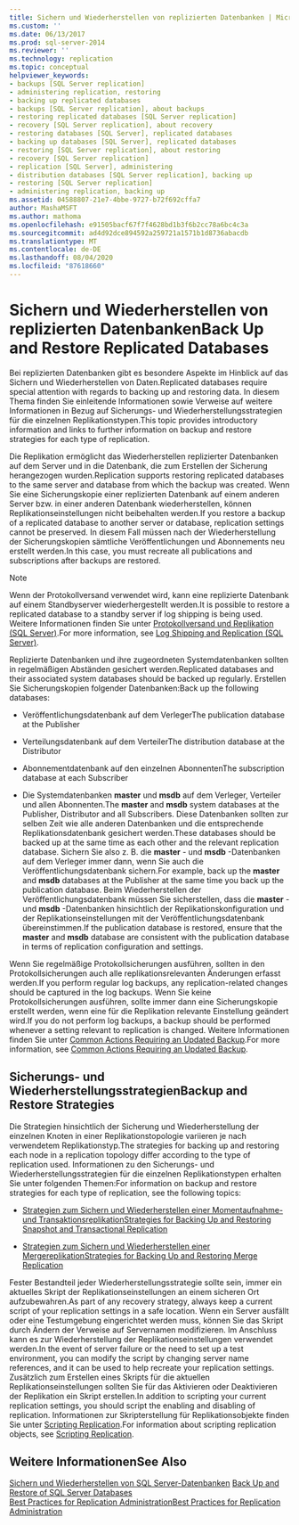 ```yaml
---
title: Sichern und Wiederherstellen von replizierten Datenbanken | Microsoft-Dokumentation
ms.custom: ''
ms.date: 06/13/2017
ms.prod: sql-server-2014
ms.reviewer: ''
ms.technology: replication
ms.topic: conceptual
helpviewer_keywords:
- backups [SQL Server replication]
- administering replication, restoring
- backing up replicated databases
- backups [SQL Server replication], about backups
- restoring replicated databases [SQL Server replication]
- recovery [SQL Server replication], about recovery
- restoring databases [SQL Server], replicated databases
- backing up databases [SQL Server], replicated databases
- restoring [SQL Server replication], about restoring
- recovery [SQL Server replication]
- replication [SQL Server], administering
- distribution databases [SQL Server replication], backing up
- restoring [SQL Server replication]
- administering replication, backing up
ms.assetid: 04588807-21e7-4bbe-9727-b72f692cffa7
author: MashaMSFT
ms.author: mathoma
ms.openlocfilehash: e91505bacf67f7f4628bd1b3f6b2cc78a6bc4c3a
ms.sourcegitcommit: ad4d92dce894592a259721a1571b1d8736abacdb
ms.translationtype: MT
ms.contentlocale: de-DE
ms.lasthandoff: 08/04/2020
ms.locfileid: "87618660"
---
```

# <a name="back-up-and-restore-replicated-databases"></a><span data-ttu-id="25c93-102">Sichern und Wiederherstellen von replizierten Datenbanken</span><span class="sxs-lookup"><span data-stu-id="25c93-102">Back Up and Restore Replicated Databases</span></span>
  <span data-ttu-id="25c93-103">Bei replizierten Datenbanken gibt es besondere Aspekte im Hinblick auf das Sichern und Wiederherstellen von Daten.</span><span class="sxs-lookup"><span data-stu-id="25c93-103">Replicated databases require special attention with regards to backing up and restoring data.</span></span> <span data-ttu-id="25c93-104">In diesem Thema finden Sie einleitende Informationen sowie Verweise auf weitere Informationen in Bezug auf Sicherungs- und Wiederherstellungsstrategien für die einzelnen Replikationstypen.</span><span class="sxs-lookup"><span data-stu-id="25c93-104">This topic provides introductory information and links to further information on backup and restore strategies for each type of replication.</span></span>  
  
 <span data-ttu-id="25c93-105">Die Replikation ermöglicht das Wiederherstellen replizierter Datenbanken auf dem Server und in die Datenbank, die zum Erstellen der Sicherung herangezogen wurden.</span><span class="sxs-lookup"><span data-stu-id="25c93-105">Replication supports restoring replicated databases to the same server and database from which the backup was created.</span></span> <span data-ttu-id="25c93-106">Wenn Sie eine Sicherungskopie einer replizierten Datenbank auf einem anderen Server bzw. in einer anderen Datenbank wiederherstellen, können Replikationseinstellungen nicht beibehalten werden.</span><span class="sxs-lookup"><span data-stu-id="25c93-106">If you restore a backup of a replicated database to another server or database, replication settings cannot be preserved.</span></span> <span data-ttu-id="25c93-107">In diesem Fall müssen nach der Wiederherstellung der Sicherungskopien sämtliche Veröffentlichungen und Abonnements neu erstellt werden.</span><span class="sxs-lookup"><span data-stu-id="25c93-107">In this case, you must recreate all publications and subscriptions after backups are restored.</span></span>  
  
> [!NOTE]  
>  <span data-ttu-id="25c93-108">Wenn der Protokollversand verwendet wird, kann eine replizierte Datenbank auf einem Standbyserver wiederhergestellt werden.</span><span class="sxs-lookup"><span data-stu-id="25c93-108">It is possible to restore a replicated database to a standby server if log shipping is being used.</span></span> <span data-ttu-id="25c93-109">Weitere Informationen finden Sie unter [Protokollversand und Replikation &#40;SQL Server&#41;](../../../database-engine/log-shipping/log-shipping-and-replication-sql-server.md).</span><span class="sxs-lookup"><span data-stu-id="25c93-109">For more information, see [Log Shipping and Replication &#40;SQL Server&#41;](../../../database-engine/log-shipping/log-shipping-and-replication-sql-server.md).</span></span>  
  
 <span data-ttu-id="25c93-110">Replizierte Datenbanken und ihre zugeordneten Systemdatenbanken sollten in regelmäßigen Abständen gesichert werden.</span><span class="sxs-lookup"><span data-stu-id="25c93-110">Replicated databases and their associated system databases should be backed up regularly.</span></span> <span data-ttu-id="25c93-111">Erstellen Sie Sicherungskopien folgender Datenbanken:</span><span class="sxs-lookup"><span data-stu-id="25c93-111">Back up the following databases:</span></span>  
  
-   <span data-ttu-id="25c93-112">Veröffentlichungsdatenbank auf dem Verleger</span><span class="sxs-lookup"><span data-stu-id="25c93-112">The publication database at the Publisher</span></span>  
  
-   <span data-ttu-id="25c93-113">Verteilungsdatenbank auf dem Verteiler</span><span class="sxs-lookup"><span data-stu-id="25c93-113">The distribution database at the Distributor</span></span>  
  
-   <span data-ttu-id="25c93-114">Abonnementdatenbank auf den einzelnen Abonnenten</span><span class="sxs-lookup"><span data-stu-id="25c93-114">The subscription database at each Subscriber</span></span>  
  
-   <span data-ttu-id="25c93-115">Die Systemdatenbanken **master** und **msdb** auf dem Verleger, Verteiler und allen Abonnenten.</span><span class="sxs-lookup"><span data-stu-id="25c93-115">The **master** and **msdb** system databases at the Publisher, Distributor and all Subscribers.</span></span> <span data-ttu-id="25c93-116">Diese Datenbanken sollten zur selben Zeit wie alle anderen Datenbanken und die entsprechende Replikationsdatenbank gesichert werden.</span><span class="sxs-lookup"><span data-stu-id="25c93-116">These databases should be backed up at the same time as each other and the relevant replication database.</span></span> <span data-ttu-id="25c93-117">Sichern Sie also z. B. die **master** - und **msdb** -Datenbanken auf dem Verleger immer dann, wenn Sie auch die Veröffentlichungsdatenbank sichern.</span><span class="sxs-lookup"><span data-stu-id="25c93-117">For example, back up the **master** and **msdb** databases at the Publisher at the same time you back up the publication database.</span></span> <span data-ttu-id="25c93-118">Beim Wiederherstellen der Veröffentlichungsdatenbank müssen Sie sicherstellen, dass die **master** - und **msdb** -Datenbanken hinsichtlich der Replikationskonfiguration und der Replikationseinstellungen mit der Veröffentlichungsdatenbank übereinstimmen.</span><span class="sxs-lookup"><span data-stu-id="25c93-118">If the publication database is restored, ensure that the **master** and **msdb** database are consistent with the publication database in terms of replication configuration and settings.</span></span>  
  
 <span data-ttu-id="25c93-119">Wenn Sie regelmäßige Protokollsicherungen ausführen, sollten in den Protokollsicherungen auch alle replikationsrelevanten Änderungen erfasst werden.</span><span class="sxs-lookup"><span data-stu-id="25c93-119">If you perform regular log backups, any replication-related changes should be captured in the log backups.</span></span> <span data-ttu-id="25c93-120">Wenn Sie keine Protokollsicherungen ausführen, sollte immer dann eine Sicherungskopie erstellt werden, wenn eine für die Replikation relevante Einstellung geändert wird.</span><span class="sxs-lookup"><span data-stu-id="25c93-120">If you do not perform log backups, a backup should be performed whenever a setting relevant to replication is changed.</span></span> <span data-ttu-id="25c93-121">Weitere Informationen finden Sie unter [Common Actions Requiring an Updated Backup](common-actions-requiring-an-updated-backup.md).</span><span class="sxs-lookup"><span data-stu-id="25c93-121">For more information, see [Common Actions Requiring an Updated Backup](common-actions-requiring-an-updated-backup.md).</span></span>  
  
## <a name="backup-and-restore-strategies"></a><span data-ttu-id="25c93-122">Sicherungs- und Wiederherstellungsstrategien</span><span class="sxs-lookup"><span data-stu-id="25c93-122">Backup and Restore Strategies</span></span>  
 <span data-ttu-id="25c93-123">Die Strategien hinsichtlich der Sicherung und Wiederherstellung der einzelnen Knoten in einer Replikationstopologie variieren je nach verwendetem Replikationstyp.</span><span class="sxs-lookup"><span data-stu-id="25c93-123">The strategies for backing up and restoring each node in a replication topology differ according to the type of replication used.</span></span> <span data-ttu-id="25c93-124">Informationen zu den Sicherungs- und Wiederherstellungsstrategien für die einzelnen Replikationstypen erhalten Sie unter folgenden Themen:</span><span class="sxs-lookup"><span data-stu-id="25c93-124">For information on backup and restore strategies for each type of replication, see the following topics:</span></span>  
  
-   [<span data-ttu-id="25c93-125">Strategien zum Sichern und Wiederherstellen einer Momentaufnahme- und Transaktionsreplikation</span><span class="sxs-lookup"><span data-stu-id="25c93-125">Strategies for Backing Up and Restoring Snapshot and Transactional Replication</span></span>](strategies-for-backing-up-and-restoring-snapshot-and-transactional-replication.md)  
  
-   [<span data-ttu-id="25c93-126">Strategien zum Sichern und Wiederherstellen einer Mergereplikation</span><span class="sxs-lookup"><span data-stu-id="25c93-126">Strategies for Backing Up and Restoring Merge Replication</span></span>](strategies-for-backing-up-and-restoring-merge-replication.md)  
  
 <span data-ttu-id="25c93-127">Fester Bestandteil jeder Wiederherstellungsstrategie sollte sein, immer ein aktuelles Skript der Replikationseinstellungen an einem sicheren Ort aufzubewahren.</span><span class="sxs-lookup"><span data-stu-id="25c93-127">As part of any recovery strategy, always keep a current script of your replication settings in a safe location.</span></span> <span data-ttu-id="25c93-128">Wenn ein Server ausfällt oder eine Testumgebung eingerichtet werden muss, können Sie das Skript durch Ändern der Verweise auf Servernamen modifizieren. Im Anschluss kann es zur Wiederherstellung der Replikationseinstellungen verwendet werden.</span><span class="sxs-lookup"><span data-stu-id="25c93-128">In the event of server failure or the need to set up a test environment, you can modify the script by changing server name references, and it can be used to help recreate your replication settings.</span></span> <span data-ttu-id="25c93-129">Zusätzlich zum Erstellen eines Skripts für die aktuellen Replikationseinstellungen sollten Sie für das Aktivieren oder Deaktivieren der Replikation ein Skript erstellen.</span><span class="sxs-lookup"><span data-stu-id="25c93-129">In addition to scripting your current replication settings, you should script the enabling and disabling of replication.</span></span> <span data-ttu-id="25c93-130">Informationen zur Skripterstellung für Replikationsobjekte finden Sie unter [Scripting Replication](../scripting-replication.md).</span><span class="sxs-lookup"><span data-stu-id="25c93-130">For information about scripting replication objects, see [Scripting Replication](../scripting-replication.md).</span></span>  
  
## <a name="see-also"></a><span data-ttu-id="25c93-131">Weitere Informationen</span><span class="sxs-lookup"><span data-stu-id="25c93-131">See Also</span></span>  
 <span data-ttu-id="25c93-132">[Sichern und Wiederherstellen von SQL Server-Datenbanken](../../backup-restore/back-up-and-restore-of-sql-server-databases.md) </span><span class="sxs-lookup"><span data-stu-id="25c93-132">[Back Up and Restore of SQL Server Databases](../../backup-restore/back-up-and-restore-of-sql-server-databases.md) </span></span>  
 [<span data-ttu-id="25c93-133">Best Practices for Replication Administration</span><span class="sxs-lookup"><span data-stu-id="25c93-133">Best Practices for Replication Administration</span></span>](best-practices-for-replication-administration.md)  
  
  

